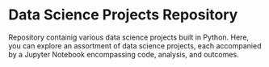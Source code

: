 # Data Science Projects Repository
Repository containig various data science projects built in Python. Here, you can explore an assortment of data science projects, each accompanied by a Jupyter Notebook encompassing code, analysis, and outcomes.
